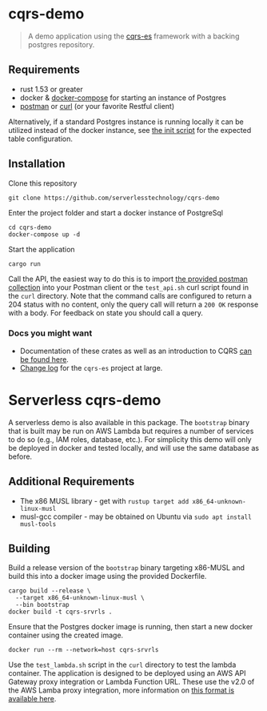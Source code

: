 # cqrs-demo

> A demo application using the [cqrs-es](https://github.com/serverlesstechnology/cqrs) framework
> with a backing postgres repository.

## Requirements
- rust 1.53 or greater
- docker & [docker-compose](https://docs.docker.com/compose/) for starting an instance of Postgres
- [postman](https://www.postman.com/) or [curl](curl/test_api.sh) (or your favorite Restful client)

Alternatively, if a standard Postgres instance is running locally it can be utilized instead of the docker instance,
see [the init script](db/init.sql) for the expected table configuration. 

## Installation

Clone this repository

    git clone https://github.com/serverlesstechnology/cqrs-demo

Enter the project folder and start a docker instance of PostgreSql

    cd cqrs-demo
    docker-compose up -d

Start the application

    cargo run

Call the API, the easiest way to do this is to import 
[the provided postman collection](cqrs-demo.postman_collection.json)
into your Postman client or the `test_api.sh` curl script found in the `curl` directory.
Note that the command calls are configured to return a 204 status with no content, 
only the query call will return a `200 OK` response with a body.
For feedback on state you should call a query.

### Docs you might want

- Documentation of these crates as well as an introduction to CQRS [can be found here](https://doc.rust-cqrs.org/).
- [Change log](https://github.com/serverlesstechnology/cqrs/blob/master/docs/versions/change_log.md) for the `cqrs-es` project at large.

# Serverless cqrs-demo
A serverless demo is also available in this package.
The `bootstrap` binary that is built may be run on AWS Lambda but requires a number of services to do so (e.g., IAM roles, database, etc.). 
For simplicity this demo will only be deployed in docker and tested locally, and will use the same database as before.

## Additional Requirements
- The x86 MUSL library - get with `rustup target add x86_64-unknown-linux-musl`
- musl-gcc compiler - may be obtained on Ubuntu via `sudo apt install musl-tools`

## Building
Build a release version of the `bootstrap` binary targeting x86-MUSL and build this into a docker image using the provided Dockerfile.
```shell
cargo build --release \
  --target x86_64-unknown-linux-musl \
  --bin bootstrap
docker build -t cqrs-srvrls .
```

Ensure that the Postgres docker image is running, then start a new docker container using the created image.
```shell
docker run --rm --network=host cqrs-srvrls
```

Use the `test_lambda.sh` script in the `curl` directory to test the lambda container.
The application is designed to be deployed using an AWS API Gateway proxy integration or Lambda Function URL. 
These use the v2.0 of the AWS Lamba proxy integration, more information on 
[this format is available here](https://docs.aws.amazon.com/apigateway/latest/developerguide/http-api-develop-integrations-lambda.html#http-api-develop-integrations-lambda.proxy-format).
